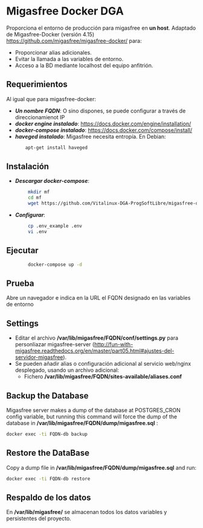# Migasfree Docker DGA

Proporciona el entorno de producción para migasfree en **un host**.
Adaptado de Migasfree-Docker (versión 4.15) https://github.com/migasfree/migasfree-docker/ para:

* Proporcionar alias adicionales.
* Evitar la llamada a las variables de entorno.
* Acceso a la BD mediante localhost del equipo anfitrión.

## Requerimientos

Al igual que para migasfree-docker:

* ***Un nombre FQDN***: O sino dispones, se puede configurar a través de direccionamienot IP
* ***docker engine instalado***: https://docs.docker.com/engine/installation/
* ***docker-compose instalado***: https://docs.docker.com/compose/install/
* ***haveged instalado***: Migasfree necesita entropía. En Debian:

```sh
       apt-get install haveged
```

## Instalación

* ***Descargar docker-compose***:

```sh
        mkdir mf
        cd mf
        wget https://github.com/Vitalinux-DGA-ProgSoftLibre/migasfree-docker/raw/master/mf/docker-compose.yml
```

* ***Configurar***:

```sh
        cp .env_example .env
        vi .env
```

## Ejecutar

```sh
        docker-compose up -d
```

## Prueba

Abre un navegador e indica en la URL el FQDN designado en las  variables de entorno

## Settings

* Editar el archivo **/var/lib/migasfree/FQDN/conf/settings.py** para personliazar migasfree-server (http://fun-with-migasfree.readthedocs.org/en/master/part05.html#ajustes-del-servidor-migasfree).
* Se pueden añadir alias o configuración adicional al servicio web/nginx desplegado, usando un archivo adicional:
  * Fichero **/var/lib/migasfree/FQDN/sites-available/aliases.conf**

## Backup the Database

Migasfree server makes a dump of the database at POSTGRES_CRON config variable, but running this command will force the dump of the database in **/var/lib/migasfree/FQDN/dump/migasfree.sql** :

```sh
docker exec -ti FQDN-db backup
```

## Restore the DataBase

Copy a dump file in **/var/lib/migasfree/FQDN/dump/migasfree.sql** and run:

```sh
docker exec -ti FQDN-db restore
```

## Respaldo de los datos

En **/var/lib/migasfree/** se almacenan todos los datos variables y persistentes del proyecto.

